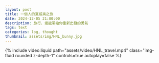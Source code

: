 ```yaml
---
layout: post
title: 一個人的夏威夷之旅
date: 2024-12-05 21:00:00
description: 旅行，總能帶給你重新出發的勇氣
tags: text
categories: log, thought
thumbnail: assets/img/HNL_bunny.jpg
---
```


<div class="row mt-3">
    <div class="col-md-6 col-sm-12 mt-3 mt-md-0">
        {% include video.liquid path="assets/video/HNL_travel.mp4" class="img-fluid rounded z-depth-1" controls=true autoplay=false %}
    </div>
</div>
